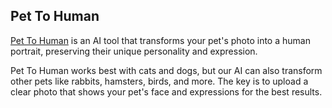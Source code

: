 ## Pet To Human

[Pet To Human](https://pettohuman.com) is an AI tool that transforms your pet's photo into a human portrait, preserving their unique personality and expression.

Pet To Human works best with cats and dogs, but our AI can also transform other pets like rabbits, hamsters, birds, and more. The key is to upload a clear photo that shows your pet's face and expressions for the best results.
